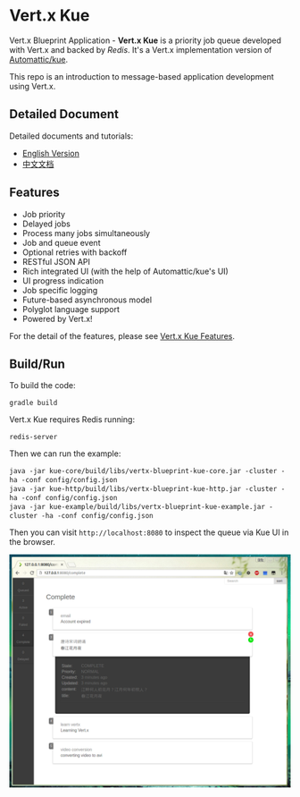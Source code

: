 # Vert.x Kue

Vert.x Blueprint Application - **Vert.x Kue** is a priority job queue developed with Vert.x and backed by *Redis*.
It's a Vert.x implementation version of [Automattic/kue](https://github.com/Automattic/kue).

This repo is an introduction to message-based application development using Vert.x.

## Detailed Document

Detailed documents and tutorials:

- [English Version](docs/en)
- [中文文档](docs/zh-cn)

## Features

- Job priority
- Delayed jobs
- Process many jobs simultaneously
- Job and queue event
- Optional retries with backoff
- RESTful JSON API
- Rich integrated UI (with the help of Automattic/kue's UI)
- UI progress indication
- Job specific logging
- Future-based asynchronous model
- Polyglot language support
- Powered by Vert.x!

For the detail of the features, please see [Vert.x Kue Features](docs/en/vertx-kue-features-en.md).

## Build/Run

To build the code:

    gradle build

Vert.x Kue requires Redis running:

    redis-server

Then we can run the example:

    java -jar kue-core/build/libs/vertx-blueprint-kue-core.jar -cluster -ha -conf config/config.json
    java -jar kue-http/build/libs/vertx-blueprint-kue-http.jar -cluster -ha -conf config/config.json
    java -jar kue-example/build/libs/vertx-blueprint-kue-example.jar -cluster -ha -conf config/config.json

Then you can visit `http://localhost:8080` to inspect the queue via Kue UI in the browser.

![](docs/images/vertx_kue_ui_1.png)
